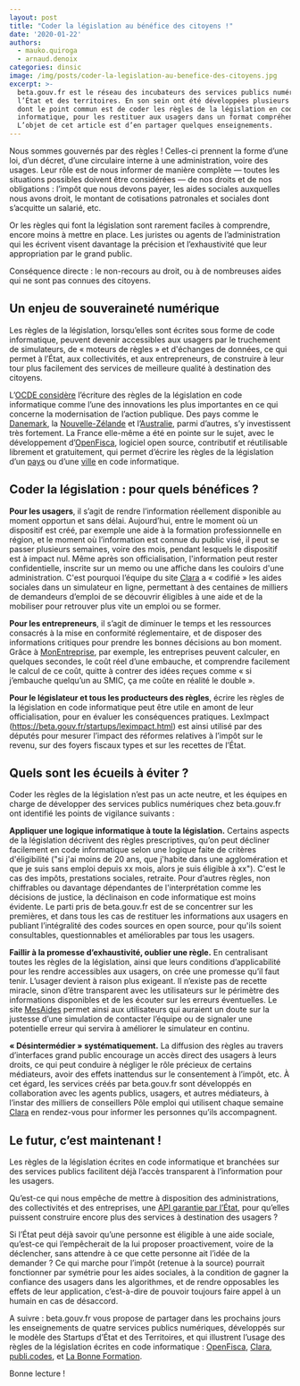 ```yaml
---
layout: post
title: "Coder la législation au bénéfice des citoyens !"
date: '2020-01-22'
authors:
  - mauko.quiroga
  - arnaud.denoix
categories: dinsic
image: /img/posts/coder-la-legislation-au-benefice-des-citoyens.jpg
excerpt: >-
  beta.gouv.fr est le réseau des incubateurs des services publics numériques de
  l’État et des territoires. En son sein ont été développées plusieurs produits
  dont le point commun est de coder les règles de la législation en code
  informatique, pour les restituer aux usagers dans un format compréhensible.
  L’objet de cet article est d’en partager quelques enseignements.
---
```

Nous sommes gouvernés par des règles ! Celles-ci prennent la forme d’une loi, d’un décret, d’une circulaire interne à une administration, voire des usages. Leur rôle est de nous informer de manière complète — toutes les situations possibles doivent être considérées — de nos droits et de nos obligations : l’impôt que nous devons payer, les aides sociales auxquelles nous avons droit, le montant de cotisations patronales et sociales dont s’acquitte un salarié, etc.

Or les règles qui font la législation sont rarement faciles à comprendre, encore moins à mettre en place. Les juristes ou agents de l’administration qui les écrivent visent davantage la précision et l’exhaustivité que leur appropriation par le grand public.

Conséquence directe : le non-recours au droit, ou à de nombreuses aides qui ne sont pas connues des citoyens.

## Un enjeu de souveraineté numérique

Les règles de la législation, lorsqu’elles sont écrites sous forme de code informatique, peuvent devenir accessibles aux usagers par le truchement de simulateurs, de « moteurs de règles » et d'échanges de données, ce qui permet à l’État, aux collectivités, et aux entrepreneurs, de construire à leur tour plus facilement des services de meilleure qualité à destination des citoyens.

L’[OCDE considère](https://trends.oecd-opsi.org/embracing-innovation-in-government-global-trends-2019.pdf) l’écriture des règles de la législation en code informatique comme l’une des innovations les plus importantes en ce qui concerne la modernisation de l’action publique. Des pays comme le [Danemark](https://en.digst.dk/policy-and-strategy/digital-ready-legislation/), la [Nouvelle-Zélande](https://serviceinnovationlab.github.io/assets/Exploring_Machine_Consumable_Code_With_ACC.pdf) et l’[Australie](https://www.digital.nsw.gov.au/digital-transformation/policy-lab/rules-code), parmi d’autres, s’y investissent très fortement. La France elle-même a été en pointe sur le sujet, avec le développement d’[OpenFisca](https://fr.openfisca.org/), logiciel open source, contributif et réutilisable librement et gratuitement, qui permet d’écrire les règles de la législation d’un [pays](https://github.com/openfisca/openfisca-france) ou d’une [ville](https://github.com/openfisca/openfisca-paris) en code informatique.

## Coder la législation : pour quels bénéfices ?

**Pour les usagers**, il s’agit de rendre l’information réellement disponible au moment opportun et sans délai. Aujourd’hui, entre le moment où un dispositif est créé, par exemple une aide à la formation professionnelle en région, et le moment où l’information est connue du public visé, il peut se passer plusieurs semaines, voire des mois, pendant lesquels le dispositif est à impact nul. Même après son officialisation, l'information peut rester confidentielle, inscrite sur un memo ou une affiche dans les couloirs d'une administration. C'est pourquoi l’équipe du site [Clara](https://clara.pole-emploi.fr/) a « codifié » les aides sociales dans un simulateur en ligne, permettant à des centaines de milliers de demandeurs d’emploi de se découvrir éligibles à une aide et de la mobiliser pour retrouver plus vite un emploi ou se former.

**Pour les entrepreneurs**, il s’agit de diminuer le temps et les ressources consacrés à la mise en conformité réglementaire, et de disposer des informations critiques pour prendre les bonnes décisions au bon moment. Grâce à [MonEntreprise](https://mon-entreprise.fr/), par exemple, les entreprises peuvent calculer, en quelques secondes, le coût réel d’une embauche, et comprendre facilement le calcul de ce coût, quitte à contrer des idées reçues comme « si j’embauche quelqu’un au SMIC, ça me coûte en réalité le double ».

**Pour le législateur et tous les producteurs des règles**, écrire les règles de la législation en code informatique peut être utile en amont de leur officialisation, pour en évaluer les conséquences pratiques. LexImpact (https://beta.gouv.fr/startups/leximpact.html) est ainsi utilisé par des députés pour mesurer l’impact des réformes relatives à l’impôt sur le revenu, sur des foyers fiscaux types et sur les recettes de l’État. 

## Quels sont les écueils à éviter ?

Coder les règles de la législation n’est pas un acte neutre, et les équipes en charge de développer des services publics numériques chez beta.gouv.fr ont identifié les points de vigilance suivants :

**Appliquer une logique informatique à toute la législation.** Certains aspects de la législation décrivent des règles prescriptives, qu’on peut décliner facilement en code informatique selon une logique faite de critères d'éligibilité ("si j'ai moins de 20 ans, que j'habite dans une agglomération et que je suis sans emploi depuis xx mois, alors je suis éligible à xx"). C'est le cas des impôts, prestations sociales, retraite. Pour d’autres règles, non chiffrables ou davantage dépendantes de l'interprétation comme les décisions de justice, la déclinaison en code informatique est moins évidente. Le parti pris de beta.gouv.fr est de se concentrer sur les premières, et dans tous les cas de restituer les informations aux usagers en publiant l’intégralité des codes sources en open source, pour qu'ils soient consultables, questionnables et améliorables par tous les usagers.

**Faillir à la promesse d’exhaustivité, oublier une règle.** En centralisant toutes les règles de la législation, ainsi que leurs conditions d’applicabilité pour les rendre accessibles aux usagers, on crée une promesse qu’il faut tenir. L’usager devient à raison plus exigeant. Il n’existe pas de recette miracle, sinon d’être transparent avec les utilisateurs sur le périmètre des informations disponibles et de les écouter sur les erreurs éventuelles. Le site [MesAides](https://mes-aides.gouv.fr/) permet ainsi aux utilisateurs qui auraient un doute sur la justesse d’une simulation de contacter l’équipe ou de signaler une potentielle erreur qui servira à améliorer le simulateur en continu.

**« Désintermédier » systématiquement.** La diffusion des règles au travers d’interfaces grand public encourage un accès direct des usagers à leurs droits, ce qui peut conduire à négliger le rôle précieux de certains médiateurs, avoir des effets inattendus sur le consentement à l’impôt, etc. À cet égard, les services créés par beta.gouv.fr sont développés en collaboration avec les agents publics, usagers, et autres médiateurs, à l’instar des milliers de conseillers Pôle emploi qui utilisent chaque semaine [Clara](https://clara.pole-emploi.fr/) en rendez-vous pour informer les personnes qu’ils accompagnent.

## Le futur, c’est maintenant !

Les règles de la législation écrites en code informatique et branchées sur des services publics facilitent déjà l’accès transparent à l’information pour les usagers.

Qu’est-ce qui nous empêche de mettre à disposition des administrations, des collectivités et des entreprises, une [API garantie par l’État](https://api.legifrance.gouv.fr), pour qu’elles puissent construire encore plus des services à destination des usagers ?

Si l’État peut déjà savoir qu’une personne est éligible à une aide sociale, qu’est-ce qui l’empêcherait de la lui proposer proactivement, voire de la déclencher, sans attendre à ce que cette personne ait l’idée de la demander ? Ce qui marche pour l’impôt (retenue à la source) pourrait fonctionner par symétrie pour les aides sociales, à la condition de gagner la confiance des usagers dans les algorithmes, et de rendre opposables les effets de leur application, c’est-à-dire de pouvoir toujours faire appel à un humain en cas de désaccord.

A suivre : beta.gouv.fr vous propose de partager dans les prochains jours les enseignements de quatre services publics numériques, développés sur le modèle des Startups d’État et des Territoires, et qui illustrent l’usage des règles de la législation écrites en code informatique : [OpenFisca](https://fr.openfisca.org), [Clara](https://clara.pole-emploi.fr/), [publi.codes](https://publi.codes/), et [La Bonne Formation](https://labonneformation.pole-emploi.fr/).

Bonne lecture !
